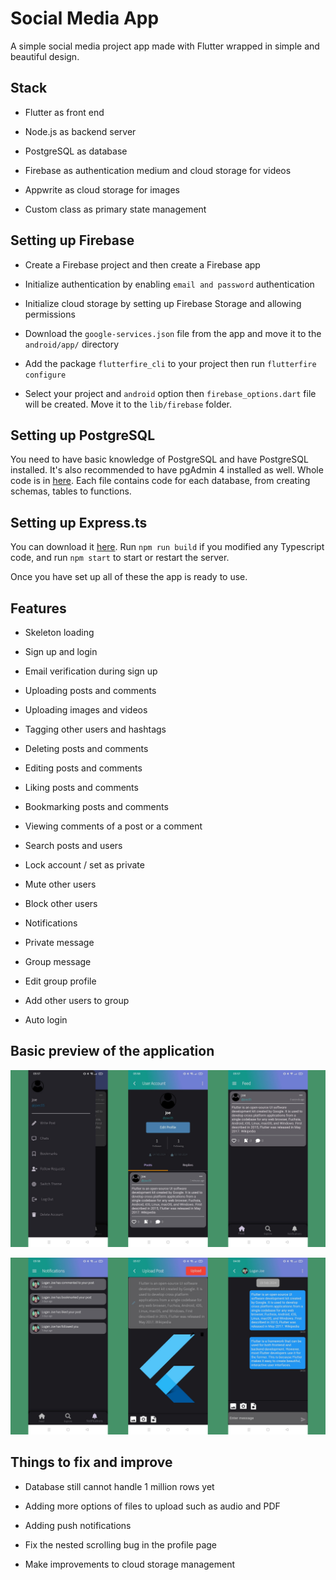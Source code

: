 # Social Media App

A simple social media project app made with Flutter wrapped in simple and beautiful design. 

## Stack

* Flutter as front end

* Node.js as backend server

* PostgreSQL as database

* Firebase as authentication medium and cloud storage for videos

* Appwrite as cloud storage for images

* Custom class as primary state management

## Setting up Firebase

* Create a Firebase project and then create a Firebase app

* Initialize authentication by enabling `email and password` authentication

* Initialize cloud storage by setting up Firebase Storage and allowing permissions

* Download the `google-services.json` file from the app and move it to the `android/app/` directory

* Add the package `flutterfire_cli` to your project then run `flutterfire configure`

* Select your project and `android` option then `firebase_options.dart` file will be created. Move it to the `lib/firebase` folder.

## Setting up PostgreSQL

You need to have basic knowledge of PostgreSQL and have PostgreSQL installed. It's also recommended to have pgAdmin 4 installed as well. Whole code is in [here](https://github.com/joec05/social-media-app-pgsql). Each file contains code for each database, from creating schemas, tables to functions.

## Setting up Express.ts

You can download it [here](https://github.com/joec05/social-media-app-expressjs-server). Run `npm run build` if you modified any Typescript code, and run `npm start` to start or restart the server. 

Once you have set up all of these the app is ready to use. 

## Features

* Skeleton loading

* Sign up and login

* Email verification during sign up

* Uploading posts and comments

* Uploading images and videos

* Tagging other users and hashtags

* Deleting posts and comments

* Editing posts and comments

* Liking posts and comments

* Bookmarking posts and comments

* Viewing comments of a post or a comment

* Search posts and users

* Lock account / set as private

* Mute other users

* Block other users

* Notifications

* Private message

* Group message

* Edit group profile

* Add other users to group

* Auto login

## Basic preview of the application

![Social media app preview](https://github.com/joec05/files/blob/main/social_media_app/demo_1.png?raw=true "Social media app preview 1")

![Social media app preview](https://github.com/joec05/files/blob/main/social_media_app/demo_2.png?raw=true "Social media app preview 2")

## Things to fix and improve

* Database still cannot handle 1 million rows yet

* Adding more options of files to upload such as audio and PDF

* Adding push notifications

* Fix the nested scrolling bug in the profile page 

* Make improvements to cloud storage management